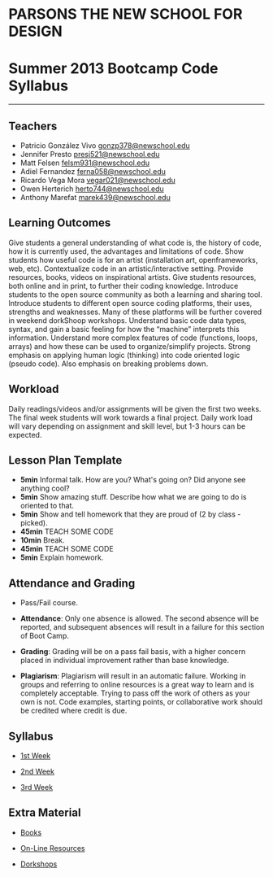 # PARSONS THE NEW SCHOOL FOR DESIGN
# Summer 2013 Bootcamp Code Syllabus
-------------------------------------------------------------------

## Teachers

* Patricio González Vivo <gonzp378@newschool.edu>
* Jennifer Presto <presj521@newschool.edu>
* Matt Felsen <felsm931@newschool.edu>
* Adiel Fernandez <ferna058@newschool.edu>
* Ricardo Vega Mora <vegar021@newschool.edu>
* Owen Herterich <herto744@newschool.edu>
* Anthony Marefat <marek439@newschool.edu>


## Learning Outcomes
Give students a general understanding of what code is, the history of code, how it is currently used, the advantages and limitations of code.
Show students how useful code is for an artist (installation art, openframeworks, web, etc).  Contextualize code in an artistic/interactive setting. Provide resources, books, videos on inspirational artists.
Give students resources, both online and in print, to further their coding knowledge.  Introduce students to the open source community as both a learning and sharing tool.
Introduce students to different open source coding platforms, their uses, strengths and weaknesses. Many of these platforms will be further covered in weekend dorkShoop workshops.
 Understand basic code data types, syntax, and gain a basic feeling for how the “machine” interprets this information.
Understand more complex features of code (functions, loops, arrays) and how these can be used to organize/simplify projects.
Strong emphasis on applying human logic (thinking) into code oriented logic (pseudo code). Also emphasis on breaking problems down.


## Workload
Daily readings/videos and/or assignments will be given the first two weeks. The final week students will work towards a final project. Daily work load will vary depending on assignment and skill level, but 1-3 hours can be expected.

## Lesson Plan Template

* **5min** Informal talk. How are you? What's going on? Did anyone see anything cool? 
* **5min** Show amazing stuff. Describe how what we are going to do is oriented to that.
* **5min** Show and tell homework that they are proud of (2 by class - picked).
* **45min** TEACH SOME CODE
* **10min** Break.
* **45min** TEACH SOME CODE
* **5min** Explain homework.


## Attendance and Grading

* Pass/Fail course.

* **Attendance**: Only one absence is allowed. The second absence will be reported, and
subsequent absences will result in a failure for this section of Boot Camp.

* **Grading**: Grading will be on a pass fail basis, with a higher concern placed in individual
improvement rather than base knowledge.

* **Plagiarism**: Plagiarism will result in an automatic failure. Working in groups and referring to online resources is a great way to learn and is completely acceptable. Trying to pass off the work of others as your own is not. Code examples, starting points, or collaborative work should be credited where credit is due.

## Syllabus

* [1st Week](https://github.com/patriciogonzalezvivo/bootcamp2013_code/blob/master/1st_week.md)

* [2nd Week](https://github.com/patriciogonzalezvivo/bootcamp2013_code/blob/master/2nd_week.md)

* [3rd Week](https://github.com/patriciogonzalezvivo/bootcamp2013_code/blob/master/3th_week.md)

## Extra Material

* [Books](https://github.com/patriciogonzalezvivo/bootcamp2013_code/blob/master/Books.md)

* [On-Line Resources](https://github.com/patriciogonzalezvivo/bootcamp2013_code/blob/master/Online_resources.md)

* [Dorkshops](https://github.com/patriciogonzalezvivo/bootcamp2013_code/blob/masterDorkShops.md)